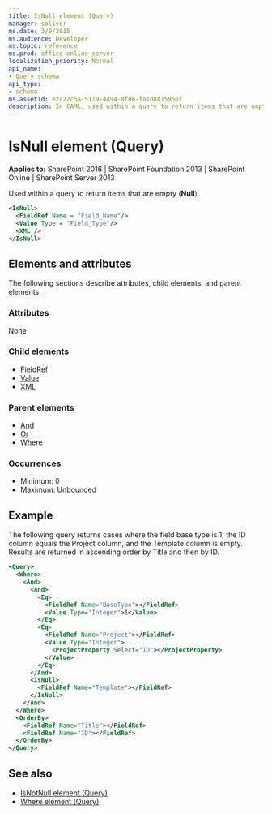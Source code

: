 ```yaml
---
title: IsNull element (Query)
manager: soliver
ms.date: 3/9/2015
ms.audience: Developer
ms.topic: reference
ms.prod: office-online-server
localization_priority: Normal
api_name:
- Query schema
api_type:
- schema
ms.assetid: e2c22c5a-5119-4494-8fd6-fa1d8815956f
description: In CAML, used within a query to return items that are empty (Null).
---
```


# IsNull element (Query)

**Applies to:** SharePoint 2016 | SharePoint Foundation 2013 | SharePoint Online | SharePoint Server 2013
  
Used within a query to return items that are empty (**Null**).
  
```XML
<IsNull>
  <FieldRef Name = "Field_Name"/>
  <Value Type = "Field_Type"/>
  <XML />
</IsNull>
```

## Elements and attributes

The following sections describe attributes, child elements, and parent elements.

### Attributes

None
   
### Child elements

- [FieldRef](fieldref-element-query.md)
- [Value](value-element-query.md)
- [XML](xml-element.md)
   
### Parent elements

- [And](and-element-query.md)
- [Or](or-element-query.md)
- [Where](where-element-query.md)
   
### Occurrences

- Minimum: 0
- Maximum: Unbounded
   
## Example

The following query returns cases where the field base type is 1, the ID column equals the Project column, and the Template column is empty. Results are returned in ascending order by Title and then by ID.
  
```XML
<Query>
  <Where>
    <And>
      <And>
        <Eq>
          <FieldRef Name="BaseType"></FieldRef>
          <Value Type="Integer">1</Value>
        </Eq>
        <Eq>
          <FieldRef Name="Project"></FieldRef>
          <Value Type="Integer">
            <ProjectProperty Select="ID"></ProjectProperty>
          </Value>
        </Eq>
      </And>
      <IsNull>
        <FieldRef Name="Template"></FieldRef>
      </IsNull>
    </And>
  </Where>
  <OrderBy>
    <FieldRef Name="Title"></FieldRef>
    <FieldRef Name="ID"></FieldRef>
  </OrderBy>
</Query>
```

## See also

- [IsNotNull element (Query)](isnotnull-element-query.md)
- [Where element (Query)](where-element-query.md)

